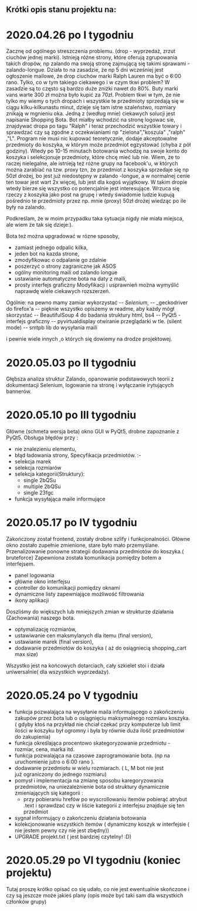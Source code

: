 
## Krótki opis stanu projektu na:


# 2020.04.26 po I tygodniu

Zacznę od ogólnego streszczenia problemu. (drop - wyprzedaż, zrzut ciuchów jednej marki).
Istnieją różne strony, które oferują zgrupowania takich dropów, np zalando ma swoją stronę zajmującą się takimi sprawami - zalando-longue.
Działa to na zasadzie, że np 5 dni wcześniej jest ogłoszenie mailowe, że drop ciuchów marki Ralph Lauren ma być o 6:00 rano. Tylko, co w tym takiego ciekawego i w czym tkwi problem?
W zasadzie są to często są bardzo duże zniżki nawet do 80%. Buty marki vans warte 300 zł można było kupić za 70zł.
Problem tkwi w tym, że nie tylko my wiemy o tych dropach i wszystkie te przedmioty sprzedają się w ciągu kilku-kilkunastu minut, dzieje się tam istne szaleństwo, rozmiary znikają w mgnieniu oka.
Jedną z (według mnie) ciekawych solucji jest napisanie Shopping Bota.
Bot miałby wchodzić na stronę logowac sie, znajdywać dropa po tagu "Ralph" i teraz przechodzić wszystkie towary i sprawdzać czy są zgodne z  oczekwianiami
np "zielona","koszula" ,"ralph" ,"L". Program nie musi nic kupować teoretycznie, dodaje akceptowalne przedmioty do koszyka, w którym może przedmiot egzystować (chyba z pół godziny).
Wtedy po 10-15 minutach botowania wchodzę na swoje konto do koszyka i selekcjonuje przedmioty, które chcę mieć lub nie.
Wiem, że to raczej nielegalne, ale istnieją też różne grupy na facebook'u, w których można zarabiać na tzw. proxy tzn, że przedmiot z koszyka sprzedaje się np 50zł drożej,
bo jest już niedostępny w zalando -longue, a w normalnej cenie ten towar jest wart 2x więcej, lub jest dla kogoś wyjątkowy.
W takim dropie wtedy bierze się wszystko co potencjalnie jest interesujące.
Wrzuca się rzeczy z koszyka jako post na grupę i wtedy świadomie ludzie kupują pośrednio te przedmioty przez np. mnie (proxy) 50zł drożej wiedząc po ile były na zalando.

Podkreślam, że w moim przypadku taka sytuacja nigdy nie miała miejsca, ale wiem że tak się dzieje:).

Bota też można upgradować w rózne sposoby,
- zamiast jednego odpalic kilka,
- jeden bot na kazda strone,
- zmodyfikowac o odpalanie go zdalnie
- poszerzyć o strony zagraniczne jak ASOS
- ogólny monitoring maili od zalando longue
- ustawianie automatyczne bota na  daty z maili,
- prosty interfejs graficzny
Modyfikacji i usprawnień można wymyślić naprawdę wiele ciekawych rozszerzeń.

Ogólnie:
 na pewno mamy zamiar wykorzystać
  -- _Selenium_,
  -- _geckodriver do firefox'a
  -- pięknie wszystko opiszemy w readme, aby każdy mógł skorzystać
  -- BeautifulSoup 4 do badania struktury html, bs4
  -- PyQt5 - interfejs graficzny
  -- pyvirtualdisplay otwiranie przeglądarki w tle. (silent mode)
  -- smtpb lib do wysyłania maili

i pewnie wiele innych ,o których się dowiemy na drodze projektowej.


# 2020.05.03 po II tygodniu

Głębsza analiza struktur Zalando,
 opanowanie podstawowych teorii z dokumentacji Selenium,
logowanie na stronę i wyłączanie irytujących bannerów.

# 2020.05.10 po III tygodniu
Główne (schmeta wersja beta) okno GUI w PyQt5, drobne zapoznanie z PyQt5.
Obsługa błędów przy :
- nie znalezieniu elementu,
- błąd ładowania strony,
Specyfikacja przedmiotów. :-
- selekcja marek
- selekcja rozmiarów
- selekcja kategorii(Struktury):
	- single 2bQSu
	- multiple 2bQSu
	- single 23fgc
- funkcja wysyłająca maile informujące



# 2020.05.17 po IV tygodniu

Zakończony został frontend, zostały drobne szlify i funkcjonalności.
Główne okno zostało zupełnie zmienione, stare było mało przemyślane.
Przenalizowanie ponowne strategii dodawania przedmiotów do koszyka.( bruteforce)
Zapewniona została komunikacja pomiędzy botem a interfejsem.

- panel logowania
- główne okno interfejsu
- controller do komunikacji pomiędzy oknami
- dynamiczne listy zapewniające możliwość filtrowania
- ikony aplikacji

Doszliśmy do większych lub mniejszych zmian w strukturze działania (Zachowania) naszego bota.

 - optymalizację rozmiarów,
 - ustawiwanie cen maksmylanych dla itemu (final version),
 - ustawianie marek (final version),
 - dodawanie przedmiotów do koszyka ( aż do osiągniecią shopping_cart max size)

Wszystko jest na końcowych dotarciach, cały szkielet stoi i działa uniwersalnie( dla wszystkich wyprzedaży).



# 2020.05.24 po V tygodniu

- funkcja pozwalająca na wysyłanie maila informującego o zakończeniu zakupów przez bota lub o osiągnięciu maksymalnego rozmiaru koszyka.( gdyby ktoś na przykład nie chciał czekać przy komputerze lub
limit ilości w koszyku był ogromny i była by równie duża ilość przedmiotów do zakupienia)
- funkcja określająca procentowo skategoryzowanie przedmiotu - rozmiar, cena, marka itd.
- funkcja pozwalająca na czasowe zaprogramowanie bota. (np na uruchomienie jutro o 6:00 rano ).
- dodawanie przedmiotu w wielu rozmiarach. ( L, M bot nie jest już ograniczony do jednego rozmiaru)
- pomysł i implementacja na zmianę sposobu karegoryzowania przedmiotów, na uniezależnienie  bota od struktury dynamicznie zmieniających się kategorii :
    - przy pobieraniu hrefów po wyscrollowaniu itemów pobierąć atrybut .text i sprawdzać czy w liście kategorii z interfejsu znajduje się ten przedmiot
- sygnał informujący o zakończeniu działania botowania
- kolekcjonowanie wszystkich itemów ( dynamiczny koszyk w interfejsie ( nie jestem pewny czy nie jest zbędny))
- UPGRADE projekt.txt ( jest bardziej czytelny! :D)

# 2020.05.29 po VI tygodniu (koniec projektu)

Tutaj proszę krótko opisać co się udało, co nie jest ewentualnie
skończone i czy są jeszcze może jakieś plany (opis może być taki sam dla
wszystkich członków grupy)
